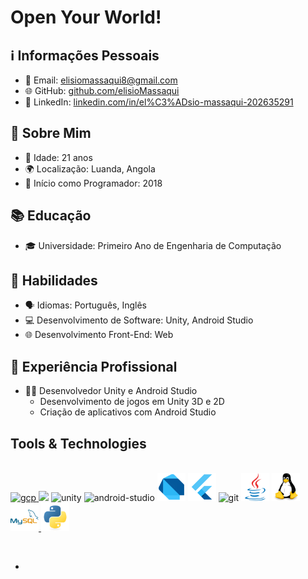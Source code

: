 # Open Your World!

## ℹ️ Informações Pessoais

- 📧 Email: elisiomassaqui8@gmail.com
- 🌐 GitHub: [github.com/elisioMassaqui](https://github.com/elisioMassaqui)
- 🔗 LinkedIn: [linkedin.com/in/el%C3%ADsio-massaqui-202635291](https://www.linkedin.com/in/el%C3%ADsio-massaqui-202635291)

## 👦 Sobre Mim

- 🎂 Idade: 21 anos
- 🌍 Localização: Luanda, Angola
- 📅 Início como Programador: 2018

## 📚 Educação

- 🎓 Universidade: Primeiro Ano de Engenharia de Computação

## 🚀 Habilidades

- 🗣️ Idiomas: Português, Inglês
- 💻 Desenvolvimento de Software: Unity, Android Studio
- 🌐 Desenvolvimento Front-End: Web

## 💼 Experiência Profissional

- 👨‍💻 Desenvolvedor Unity e Android Studio
  - Desenvolvimento de jogos em Unity 3D e 2D
  - Criação de aplicativos com Android Studio
 
 <h2>Tools & Technologies </h2>
<p>
   <br>
   <a href="https://www.cloudskillsboost.google/public_profiles/88343710-d8aa-4d7f-a5ff-287fb754a9a5">
     <img height="45" src="https://www.vectorlogo.zone/logos/google_cloud/google_cloud-icon.svg" alt="gcp" />
   </a>
   <img height="45" src="https://raw.githubuse![unity](https://github.com/elisioMassaqui/elisioMassaqui/assets/145590545/ce9de781-2cb4-4fc0-8643-aac029c02216)
rcontent.com/github/explore/80688e429a7d4ef2fca1e82350fe8e3517d3494d/topics/firebase/firebase.png">
   <img height="60" src="[https://your-unity-icon-url-here.png](https://www.flaticon.com/free-icon/unity_5969346?k=1700909156402&log-in=google)" alt="unity" /> <!-- Ajuste a altura para o tamanho desejado -->
   <img height="60" src="[https://your-android-studio-icon-url-here.png](https://www.flaticon.com/free-icon/unity_5969346?k=1700909156402&log-in=google)" alt="android-studio" /> <!-- Ajuste a altura para o tamanho desejado -->
   <img height="45" src="https://raw.githubusercontent.com/github/explore/80688e429a7d4ef2fca1e82350fe8e3517d3494d/topics/dart/dart.png">
   <img height="45" src="https://raw.githubusercontent.com/github/explore/80688e429a7d4ef2fca1e82350fe8e3517d3494d/topics/flutter/flutter.png">
   <img src="https://www.vectorlogo.zone/logos/git-scm/git-scm-icon.svg" alt="git" height="45" />
   <img src="https://raw.githubusercontent.com/devicons/devicon/master/icons/java/java-original.svg" alt="java" height="45" />
   <a href="https://www.linux.org/" target="_blank">
      <img src="https://raw.githubusercontent.com/devicons/devicon/master/icons/linux/linux-original.svg" alt="linux" height="45" />
   </a>
   <a href="https://www.mysql.com/" target="_blank">
      <img src="https://raw.githubusercontent.com/devicons/devicon/master/icons/mysql/mysql-original-wordmark.svg" alt="mysql" height="45" />
   </a>
   <a href="https://www.python.org" target="_blank">
      <img src="https://raw.githubusercontent.com/devicons/devicon/master/icons/python/python-original.svg" alt="python" height="45" /> 
   </a>
</p><br>

- 
<!---
elisioMassaqui/elisioMassaqui is a ✨ special ✨ repository because its `README.md` (this file) appears on your GitHub profile.
You can click the Preview link to take a look at your changes.
--->
